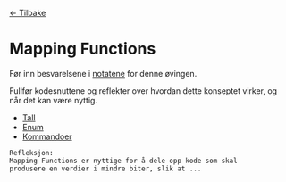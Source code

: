 [<- Tilbake](/README.md#arbeidskrav)

# Mapping Functions

Før inn besvarelsene i [notatene](/Notes/Exercises/2/README.md#mapping-functions) for denne øvingen.

Fullfør kodesnuttene og reflekter over hvordan dette konseptet virker, og når det kan være nyttig.

- [Tall](int/int.ino)
- [Enum](enum/enum.ino)
- [Kommandoer](command/command.ino)

```
Refleksjon:
Mapping Functions er nyttige for å dele opp kode som skal
produsere en verdier i mindre biter, slik at ...
```
